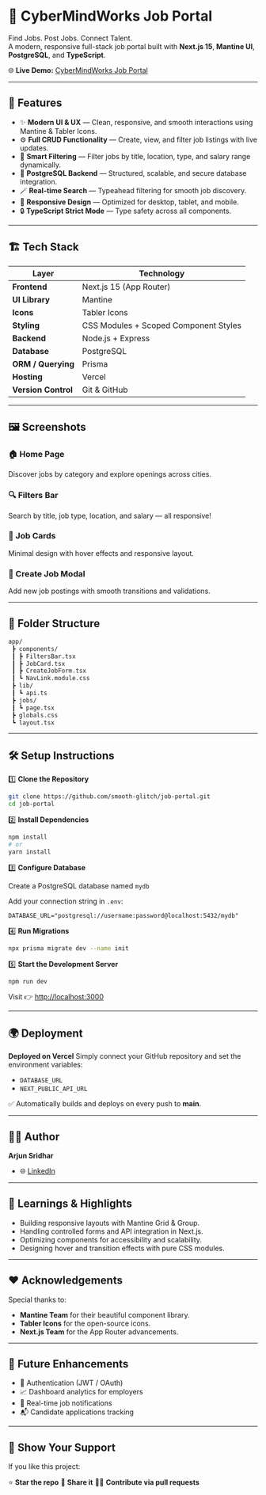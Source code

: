# 💼 CyberMindWorks Job Portal  
Find Jobs. Post Jobs. Connect Talent.  
A modern, responsive full-stack job portal built with **Next.js 15**, **Mantine UI**, **PostgreSQL**, and **TypeScript**.

🌐 **Live Demo:** [CyberMindWorks Job Portal](https://my-f2679ht48-arjuns-projects-6ac8da13.vercel.app/)

---

## 🚀 Features

- ✨ **Modern UI & UX** — Clean, responsive, and smooth interactions using Mantine & Tabler Icons.  
- ⚙️ **Full CRUD Functionality** — Create, view, and filter job listings with live updates.  
- 📅 **Smart Filtering** — Filter jobs by title, location, type, and salary range dynamically.  
- 🧠 **PostgreSQL Backend** — Structured, scalable, and secure database integration.  
- 🪄 **Real-time Search** — Typeahead filtering for smooth job discovery.  
- 🌈 **Responsive Design** — Optimized for desktop, tablet, and mobile.  
- 🔒 **TypeScript Strict Mode** — Type safety across all components.

---

## 🏗️ Tech Stack

| Layer | Technology |
|-------|-------------|
| **Frontend** | Next.js 15 (App Router) |
| **UI Library** | Mantine |
| **Icons** | Tabler Icons |
| **Styling** | CSS Modules + Scoped Component Styles |
| **Backend** | Node.js + Express |
| **Database** | PostgreSQL |
| **ORM / Querying** | Prisma |
| **Hosting** | Vercel |
| **Version Control** | Git & GitHub |

---

## 🖼️ Screenshots

### 🏠 Home Page  
Discover jobs by category and explore openings across cities.

### 🔍 Filters Bar  
Search by title, job type, location, and salary — all responsive!

### 💬 Job Cards  
Minimal design with hover effects and responsive layout.

### 🧾 Create Job Modal  
Add new job postings with smooth transitions and validations.

---

## 🧩 Folder Structure
```bash
app/
 ┣ components/
 ┃ ┣ FiltersBar.tsx
 ┃ ┣ JobCard.tsx
 ┃ ┣ CreateJobForm.tsx
 ┃ ┗ NavLink.module.css
 ┣ lib/
 ┃ ┗ api.ts
 ┣ jobs/
 ┃ ┗ page.tsx
 ┣ globals.css
 ┗ layout.tsx
````

---

## 🛠️ Setup Instructions

1️⃣ **Clone the Repository**

```bash
git clone https://github.com/smooth-glitch/job-portal.git
cd job-portal
```

2️⃣ **Install Dependencies**

```bash
npm install
# or
yarn install
```

3️⃣ **Configure Database**

Create a PostgreSQL database named `mydb`

Add your connection string in `.env`:

```env
DATABASE_URL="postgresql://username:password@localhost:5432/mydb"
```

4️⃣ **Run Migrations**

```bash
npx prisma migrate dev --name init
```

5️⃣ **Start the Development Server**

```bash
npm run dev
```

Visit 👉 [http://localhost:3000](http://localhost:3000)

---

## 🌍 Deployment

**Deployed on Vercel**
Simply connect your GitHub repository and set the environment variables:

* `DATABASE_URL`
* `NEXT_PUBLIC_API_URL`

✅ Automatically builds and deploys on every push to **main**.

---

## 👨‍💻 Author

**Arjun Sridhar**

- 🌐 [LinkedIn](www.linkedin.com/in/arjun-sridhar-6466751b7)

---

## 🧠 Learnings & Highlights

* Building responsive layouts with Mantine Grid & Group.
* Handling controlled forms and API integration in Next.js.
* Optimizing components for accessibility and scalability.
* Designing hover and transition effects with pure CSS modules.

---

## ❤️ Acknowledgements

Special thanks to:

* **Mantine Team** for their beautiful component library.
* **Tabler Icons** for the open-source icons.
* **Next.js Team** for the App Router advancements.

---

## 🏁 Future Enhancements

* 🚧 Authentication (JWT / OAuth)
* 📈 Dashboard analytics for employers
* 🔔 Real-time job notifications
* 📬 Candidate applications tracking

---

## 🌟 Show Your Support

If you like this project:

⭐ **Star the repo**
💬 **Share it**
👩‍💻 **Contribute via pull requests**
